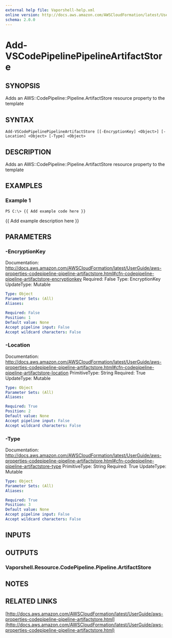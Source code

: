 ```yaml
---
external help file: Vaporshell-help.xml
online version: http://docs.aws.amazon.com/AWSCloudFormation/latest/UserGuide/aws-properties-codepipeline-pipeline-artifactstore.html
schema: 2.0.0
---
```


# Add-VSCodePipelinePipelineArtifactStore

## SYNOPSIS
Adds an AWS::CodePipeline::Pipeline.ArtifactStore resource property to the template

## SYNTAX

```
Add-VSCodePipelinePipelineArtifactStore [[-EncryptionKey] <Object>] [-Location] <Object> [-Type] <Object>
```

## DESCRIPTION
Adds an AWS::CodePipeline::Pipeline.ArtifactStore resource property to the template

## EXAMPLES

### Example 1
```
PS C:\> {{ Add example code here }}
```

{{ Add example description here }}

## PARAMETERS

### -EncryptionKey
Documentation: http://docs.aws.amazon.com/AWSCloudFormation/latest/UserGuide/aws-properties-codepipeline-pipeline-artifactstore.html#cfn-codepipeline-pipeline-artifactstore-encryptionkey
Required: False
Type: EncryptionKey
UpdateType: Mutable

```yaml
Type: Object
Parameter Sets: (All)
Aliases: 

Required: False
Position: 1
Default value: None
Accept pipeline input: False
Accept wildcard characters: False
```

### -Location
Documentation: http://docs.aws.amazon.com/AWSCloudFormation/latest/UserGuide/aws-properties-codepipeline-pipeline-artifactstore.html#cfn-codepipeline-pipeline-artifactstore-location
PrimitiveType: String
Required: True
UpdateType: Mutable

```yaml
Type: Object
Parameter Sets: (All)
Aliases: 

Required: True
Position: 2
Default value: None
Accept pipeline input: False
Accept wildcard characters: False
```

### -Type
Documentation: http://docs.aws.amazon.com/AWSCloudFormation/latest/UserGuide/aws-properties-codepipeline-pipeline-artifactstore.html#cfn-codepipeline-pipeline-artifactstore-type
PrimitiveType: String
Required: True
UpdateType: Mutable

```yaml
Type: Object
Parameter Sets: (All)
Aliases: 

Required: True
Position: 3
Default value: None
Accept pipeline input: False
Accept wildcard characters: False
```

## INPUTS

## OUTPUTS

### Vaporshell.Resource.CodePipeline.Pipeline.ArtifactStore

## NOTES

## RELATED LINKS

[http://docs.aws.amazon.com/AWSCloudFormation/latest/UserGuide/aws-properties-codepipeline-pipeline-artifactstore.html](http://docs.aws.amazon.com/AWSCloudFormation/latest/UserGuide/aws-properties-codepipeline-pipeline-artifactstore.html)

